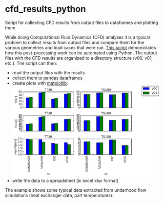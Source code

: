 # cfd_results_python
Script for collecting CFD results from output files to dataframes and plotting them

While doing Computational Fluid Dynamics (CFD) analyses it is a typical problem to collect results from output files and compare them for the various geometries and load cases that were run.
[This script](collect_results.py) demonstrates how this post-processing work can be automated using Python. The output files with the CFD results are organized to a directory structure (v00, v01, etc.). The script can then:
* read the output files with the results
* collect them to [pandas](http://pandas.pydata.org/) dataframes
* create plots with [matplotlib](http://matplotlib.org):
![plot](hx_plots.png)
* write the data to a spreadsheet (in excel xlsx format)

The example shows some typical data extracted from underhood flow simulations (heat exchanger data, part temperatures).
